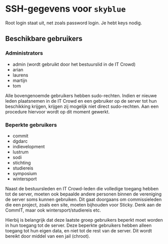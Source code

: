 # SSH-gegevens voor `skyblue`

Root login staat uit, net zoals password login. Je hebt keys nodig.

## Beschikbare gebruikers

### Administrators

 - admin (wordt gebruikt door het bestuurslid in de IT Crowd)
 - arian
 - laurens
 - martijn
 - tom

Alle bovengenoemde gebruikers hebben sudo-rechten. Indien er nieuwe leden plaatsnemen in de IT Crowd en een gebruiker op de server tot hun beschikking krijgen, krijgen zij mogelijk niet direct sudo-rechten. Aan een procedure hiervoor wordt op dit moment gewerkt.

### Beperkte gebruikers

 - commit
 - dgdarc
 - indievelopment
 - lustrum
 - sodi
 - stichting
 - studiereis
 - symposium
 - wintersport

Naast de bestuursleden en IT Crowd-leden die volledige toegang hebben tot de server, moeten ook bepaalde andere personen binnen de vereniging de server soms kunnen gebruiken. Dit gaat doorgaans om commissieleden die een project, zoals een site, moeten bijhouden voor Sticky. Denk aan de CommIT, maar ook wintersport/studiereis etc.

Hierbij is belangrijk dat deze laatste groep gebruikers beperkt moet worden in hun toegang tot de server. Deze beperkte gebruikers hebben alleen toegang tot hun eigen data, en niet tot de rest van de server. Dit wordt bereikt door middel van een jail (chroot).
